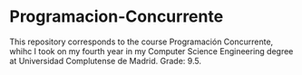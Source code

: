 # Programacion-Concurrente
This repository corresponds to the course Programación Concurrente, whihc I took on my fourth year in my Computer Science Engineering degree at Universidad Complutense de Madrid. Grade: 9.5.
